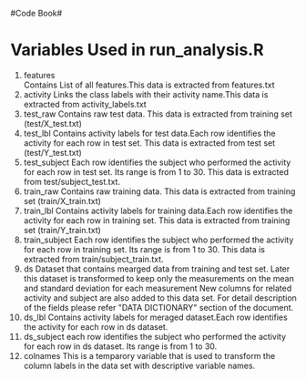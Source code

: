 #Code Book#

Variables Used in run_analysis.R
================================

1. features  
  Contains List of all features.This data is extracted from features.txt
2. activity
  Links the class labels with their activity name.This data is extracted from activity_labels.txt 
3. test_raw
  Contains raw test data. This data is extracted from training set (test/X_test.txt)
4. test_lbl
  Contains activity labels for test data.Each row identifies the activity for each row in test set.
  This data is extracted from test set (test/Y_test.txt)
5. test_subject
  Each row identifies the subject who performed the activity for each row in test set. Its range is from 1 to 30. 
  This data is extracted from test/subject_test.txt.
6. train_raw
  Contains raw training data. This data is extracted from training set (train/X_train.txt)
7. train_lbl
  Contains activity labels for training data.Each row identifies the activity for each row in training set.
  This data is extracted from training set (train/Y_train.txt)
8. train_subject
  Each row identifies the subject who performed the activity for each row in training set. Its range is from 1 to 30. 
  This data is extracted from train/subject_train.txt.
9. ds
  Dataset that contains mearged data from training and test set. 
  Later this dataset is transformed to keep only the measurements on the mean and standard deviation for each measurement
  New columns for related activity and subject are also added to this data set. For detail description of the fields 
  please refer "DATA DICTIONARY" section of the document.
9. ds_lbl
  Contains activity labels for meraged dataset.Each row identifies the activity for each row in ds dataset.
10. ds_subject
  each row identifies the subject who performed the activity for each row in ds dataset. Its range is from 1 to 30. 
11. colnames
  This is a temparory variable that is used to transform the column labels in the data set with descriptive variable names.
  
  

  
